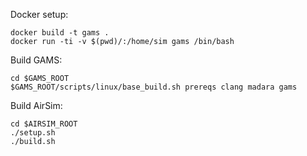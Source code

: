 
Docker setup:
```
docker build -t gams .
docker run -ti -v $(pwd)/:/home/sim gams /bin/bash
```

Build GAMS:
```
cd $GAMS_ROOT
$GAMS_ROOT/scripts/linux/base_build.sh prereqs clang madara gams
```

Build AirSim:
```
cd $AIRSIM_ROOT
./setup.sh
./build.sh
```

